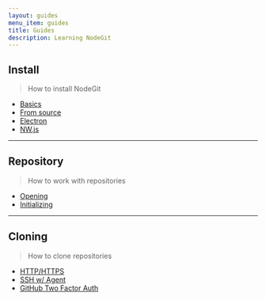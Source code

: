 ```yaml
---
layout: guides
menu_item: guides
title: Guides
description: Learning NodeGit
---
```


## Install

> How to install NodeGit

- [Basics](install/)
- [From source](install/from-source)
- [Electron](install/electron/)
- [NW.js](install/nw.js/)

***

## Repository

> How to work with repositories

- [Opening](repositories/)
- [Initializing](repositories/initializing)

***

## Cloning

> How to clone repositories

- [HTTP/HTTPS](cloning/)
- [SSH w/ Agent](cloning/ssh-with-agent/)
- [GitHub Two Factor Auth](cloning/gh-two-factor/)
